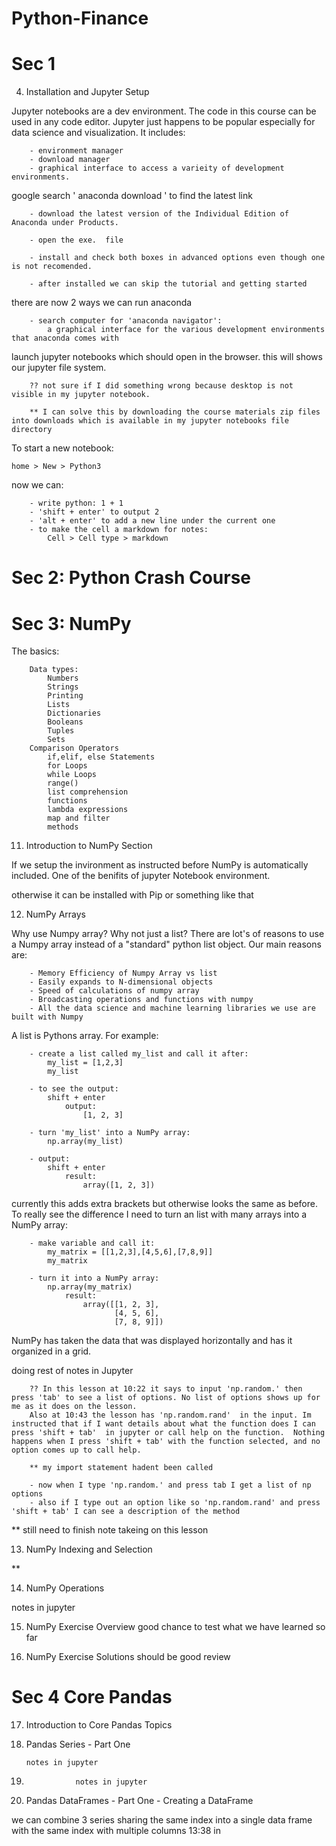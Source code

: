 # Python-Finance

# Sec 1

4. Installation and Jupyter Setup

Jupyter notebooks are a dev environment. The code in this course can be used in any code editor. Jupyter just happens to be popular especially for data science and visualization. It includes:

        - environment manager
        - download manager
        - graphical interface to access a varieity of development environments.

google search ' anaconda download ' to find the latest link

        - download the latest version of the Individual Edition of Anaconda under Products.

        - open the exe.  file

        - install and check both boxes in advanced options even though one is not recomended.

        - after installed we can skip the tutorial and getting started

there are now 2 ways we can run anaconda

        - search computer for 'anaconda navigator':
            a graphical interface for the various development environments that anaconda comes with

launch jupyter notebooks which should open in the browser. this will shows our jupyter file system.

        ?? not sure if I did something wrong because desktop is not visible in my jupyter notebook.

        ** I can solve this by downloading the course materials zip files into downloads which is available in my jupyter notebooks file directory

To start a new notebook:

    home > New > Python3

now we can:

        - write python: 1 + 1
        - 'shift + enter' to output 2
        - 'alt + enter' to add a new line under the current one
        - to make the cell a markdown for notes:
            Cell > Cell type > markdown

# Sec 2: Python Crash Course

# Sec 3: NumPy

The basics:

        Data types:
            Numbers
            Strings
            Printing
            Lists
            Dictionaries
            Booleans
            Tuples
            Sets
        Comparison Operators
            if,elif, else Statements
            for Loops
            while Loops
            range()
            list comprehension
            functions
            lambda expressions
            map and filter
            methods

11. Introduction to NumPy Section

If we setup the invironment as instructed before NumPy is automatically included. One of the benifits of jupyter Notebook environment.

otherwise it can be installed with Pip or something like that

12. NumPy Arrays

Why use Numpy array? Why not just a list? There are lot's of reasons to use a Numpy array instead of a "standard" python list object. Our main reasons are:

        - Memory Efficiency of Numpy Array vs list
        - Easily expands to N-dimensional objects
        - Speed of calculations of numpy array
        - Broadcasting operations and functions with numpy
        - All the data science and machine learning libraries we use are built with Numpy

A list is Pythons array. For example:

        - create a list called my_list and call it after:
            my_list = [1,2,3]
            my_list

        - to see the output:
            shift + enter
                output:
                    [1, 2, 3]

        - turn 'my_list' into a NumPy array:
            np.array(my_list)

        - output:
            shift + enter
                result:
                    array([1, 2, 3])

currently this adds extra brackets but otherwise looks the same as before. To really see the difference I need to turn an list with many arrays into a NumPy array:

        - make variable and call it:
            my_matrix = [[1,2,3],[4,5,6],[7,8,9]]
            my_matrix

        - turn it into a NumPy array:
            np.array(my_matrix)
                result:
                    array([[1, 2, 3],
                           [4, 5, 6],
                           [7, 8, 9]])

NumPy has taken the data that was displayed horizontally and has it organized in a grid.

doing rest of notes in Jupyter

        ?? In this lesson at 10:22 it says to input 'np.random.' then press 'tab' to see a list of options. No list of options shows up for me as it does on the lesson.
        Also at 10:43 the lesson has 'np.random.rand'  in the input. Im instructed that if I want details about what the function does I can press 'shift + tab'  in jupyter or call help on the function.  Nothing happens when I press 'shift + tab' with the function selected, and no option comes up to call help.

        ** my import statement hadent been called

        - now when I type 'np.random.' and press tab I get a list of np options
        - also if I type out an option like so 'np.random.rand' and press 'shift + tab' I can see a description of the method

\*\* still need to finish note takeing on this lesson

13. NumPy Indexing and Selection

\*\*

14. NumPy Operations

notes in jupyter

15. NumPy Exercise Overview good chance to test what we have learned so far

16. NumPy Exercise Solutions should be good review

# Sec 4 Core Pandas

17.   Introduction to Core Pandas Topics

18.   Pandas Series - Part One

          notes in jupyter

19.                notes in jupyter

20.   Pandas DataFrames - Part One - Creating a DataFrame

we can combine 3 series sharing the same index into a single data frame with the same index with multiple columns 13:38 in
